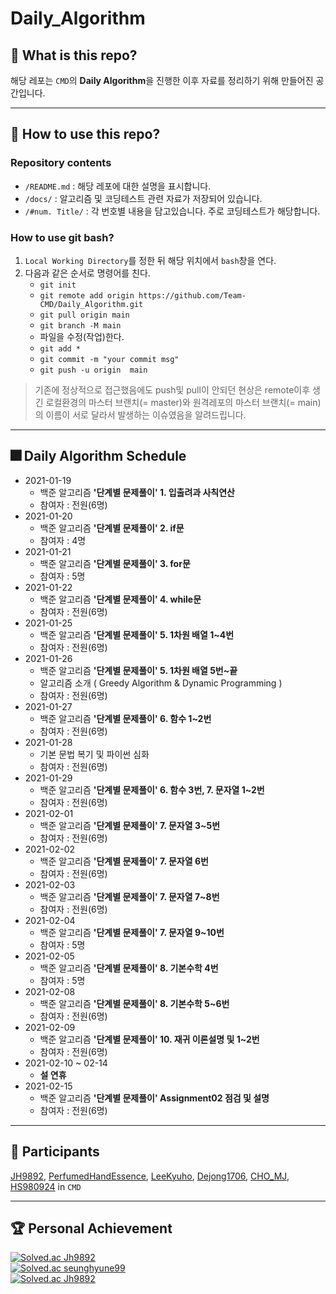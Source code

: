 # Daily_Algorithm

## 🎯 What is this repo?
해당 레포는 `CMD`의 **Daily Algorithm**을 진행한 이후 자료를 정리하기 위해 만들어진 공간입니다.  

___  

## 🎇 How to use this repo?

### Repository contents
- `/README.md` : 해당 레포에 대한 설명을 표시합니다.  
- `/docs/` : 알고리즘 및 코딩테스트 관련 자료가 저장되어 있습니다.  
- `/#num. Title/` : 각 번호별 내용을 담고있습니다. 주로 코딩테스트가 해당합니다.  

### How to use git bash?
1. `Local Working Directory`를 정한 뒤 해당 위치에서 `bash`창을 연다.
2. 다음과 같은 순서로 명령어를 친다.
    - `git init`
    - `git remote add origin https://github.com/Team-CMD/Daily_Algorithm.git`
    - `git pull origin main`
    - `git branch -M main`
    - 파일을 수정(작업)한다.
    - `git add *`
    - `git commit -m "your commit msg"`
    - `git push -u origin  main` 
  

> 기존에 정상적으로 접근했음에도 push및 pull이 안되던 현상은 remote이후 생긴 로컬환경의 마스터 브랜치(= master)와 원격레포의 마스터 브랜치(= main)의 이름이 서로  달라서 발생하는 이슈였음을 알려드립니다.
___  

## 🎆 Daily Algorithm Schedule  

- 2021-01-19
    - 백준 알고리즘 **'단계별 문제풀이' 1. 입출려과 사칙연산**
    - 참여자 : 전원(6명)
- 2021-01-20
    - 백준 알고리즘 **'단계별 문제풀이' 2. if문**
    - 참여자 : 4명
- 2021-01-21
    - 백준 알고리즘 **'단계별 문제풀이' 3. for문**
    - 참여자 : 5명
- 2021-01-22
    - 백준 알고리즘 **'단계별 문제풀이' 4. while문**
    - 참여자 : 전원(6명)
- 2021-01-25
    - 백준 알고리즘 **'단계별 문제풀이' 5. 1차원 배열 1~4번**
    - 참여자 : 전원(6명)
- 2021-01-26
    - 백준 알고리즘 **'단계별 문제풀이' 5. 1차원 배열 5번~끝**
    - 알고리즘 소개 ( Greedy Algorithm & Dynamic Programming )
    - 참여자 : 전원(6명)
- 2021-01-27
    - 백준 알고리즘 **'단계별 문제풀이' 6. 함수 1~2번**
    - 참여자 : 전원(6명)
- 2021-01-28
    - 기본 문법 복기 및 파이썬 심화
    - 참여자 : 전원(6명)
- 2021-01-29
    - 백준 알고리즘 **'단계별 문제풀이' 6. 함수 3번, 7. 문자열 1~2번**
    - 참여자 : 전원(6명)
- 2021-02-01
    - 백준 알고리즘 **'단계별 문제풀이' 7. 문자열 3~5번**
    - 참여자 : 전원(6명)  
- 2021-02-02
    - 백준 알고리즘 **'단계별 문제풀이' 7. 문자열 6번**
    - 참여자 : 전원(6명)    
- 2021-02-03
    - 백준 알고리즘 **'단계별 문제풀이' 7. 문자열 7~8번**
    - 참여자 : 전원(6명)    
- 2021-02-04
    - 백준 알고리즘 **'단계별 문제풀이' 7. 문자열 9~10번**
    - 참여자 : 5명    
- 2021-02-05
    - 백준 알고리즘 **'단계별 문제풀이' 8. 기본수학 4번**
    - 참여자 : 5명    
- 2021-02-08
    - 백준 알고리즘 **'단계별 문제풀이' 8. 기본수학 5~6번**
    - 참여자 : 전원(6명)    
- 2021-02-09
    - 백준 알고리즘 **'단계별 문제풀이' 10. 재귀 이론설명 및 1~2번**
    - 참여자 : 전원(6명)    
- 2021-02-10 ~ 02-14
    - **설 연휴**
- 2021-02-15
    - 백준 알고리즘 **'단계별 문제풀이' Assignment02 점검 및 설명**
    - 참여자 : 전원(6명)    
___  

## 🎫 Participants

[JH9892](https://github.com/JH9892), 
[PerfumedHandEssence](https://github.com/PerfumedHandEssence), 
[LeeKyuho](https://github.com/RottenTofu), 
[Dejong1706](https://github.com/Dejong1706), 
[CHO_MJ](https://github.com/cood5199), 
[HS980924](https://github.com/HS98094) in `CMD`

___  

## 🏆 Personal Achievement  
[![Solved.ac Jh9892](http://mazassumnida.wtf/api/v2/generate_badge?boj=jhchoi09)](https://solved.ac/jhchoi09/)  
[![Solved.ac seunghyune99](http://mazassumnida.wtf/api/v2/generate_badge?boj=seunghyune99)](https://solved.ac/seunghyune99/)  
[![Solved.ac Jh9892](http://mazassumnida.wtf/api/v2/generate_badge?boj=choihs0924)](https://solved.ac/choihs0924/)  
